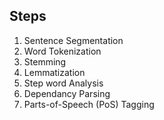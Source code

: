 
## Steps

1. Sentence Segmentation
2. Word Tokenization
3. Stemming
4. Lemmatization
5. Step word Analysis
6. Dependancy Parsing
7. Parts-of-Speech (PoS) Tagging